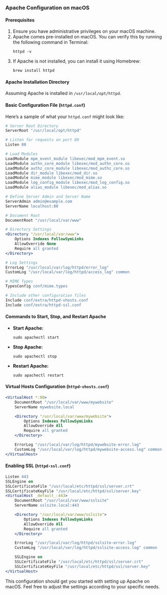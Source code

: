 ### Apache Configuration on macOS

#### Prerequisites
1. Ensure you have administrative privileges on your macOS machine.
2. Apache comes pre-installed on macOS. You can verify this by running the following command in Terminal:
   ```shell
   httpd -v
   ```
3. If Apache is not installed, you can install it using Homebrew:
   ```shell
   brew install httpd
   ```

#### Apache Installation Directory
Assuming Apache is installed in `/usr/local/opt/httpd`.

#### Basic Configuration File (`httpd.conf`)

Here’s a sample of what your `httpd.conf` might look like:

```apache
# Server Root Directory
ServerRoot "/usr/local/opt/httpd"

# Listen for requests on port 80
Listen 80

# Load Modules
LoadModule mpm_event_module libexec/mod_mpm_event.so
LoadModule authn_core_module libexec/mod_authn_core.so
LoadModule authz_core_module libexec/mod_authz_core.so
LoadModule dir_module libexec/mod_dir.so
LoadModule mime_module libexec/mod_mime.so
LoadModule log_config_module libexec/mod_log_config.so
LoadModule alias_module libexec/mod_alias.so

# Define Server Admin and Server Name
ServerAdmin admin@example.com
ServerName localhost:80

# Document Root
DocumentRoot "/usr/local/var/www"

# Directory Settings
<Directory "/usr/local/var/www">
    Options Indexes FollowSymLinks
    AllowOverride None
    Require all granted
</Directory>

# Log Settings
ErrorLog "/usr/local/var/log/httpd/error_log"
CustomLog "/usr/local/var/log/httpd/access_log" common

# MIME Types
TypesConfig conf/mime.types

# Include other configuration files
Include conf/extra/httpd-vhosts.conf
Include conf/extra/httpd-ssl.conf
```

#### Commands to Start, Stop, and Restart Apache

- **Start Apache:**
  ```shell
  sudo apachectl start
  ```
- **Stop Apache:**
  ```shell
  sudo apachectl stop
  ```
- **Restart Apache:**
  ```shell
  sudo apachectl restart
  ```

#### Virtual Hosts Configuration (`httpd-vhosts.conf`)

```apache
<VirtualHost *:80>
    DocumentRoot "/usr/local/var/www/mywebsite"
    ServerName mywebsite.local

    <Directory "/usr/local/var/www/mywebsite">
        Options Indexes FollowSymLinks
        AllowOverride All
        Require all granted
    </Directory>

    ErrorLog "/usr/local/var/log/httpd/mywebsite-error.log"
    CustomLog "/usr/local/var/log/httpd/mywebsite-access.log" common
</VirtualHost>
```

#### Enabling SSL (`httpd-ssl.conf`)

```apache
Listen 443
SSLEngine on
SSLCertificateFile "/usr/local/etc/httpd/ssl/server.crt"
SSLCertificateKeyFile "/usr/local/etc/httpd/ssl/server.key"
<VirtualHost _default_:443>
    DocumentRoot "/usr/local/var/www/sslsite"
    ServerName sslsite.local:443

    <Directory "/usr/local/var/www/sslsite">
        Options Indexes FollowSymLinks
        AllowOverride All
        Require all granted
    </Directory>

    ErrorLog "/usr/local/var/log/httpd/sslsite-error.log"
    CustomLog "/usr/local/var/log/httpd/sslsite-access.log" common

    SSLEngine on
    SSLCertificateFile "/usr/local/etc/httpd/ssl/server.crt"
    SSLCertificateKeyFile "/usr/local/etc/httpd/ssl/server.key"
</VirtualHost>
```

This configuration should get you started with setting up Apache on macOS. Feel free to adjust the settings according to your specific needs.

